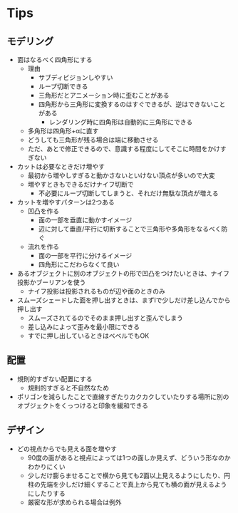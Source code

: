 # Tips

## モデリング

- 面はなるべく四角形にする
    - 理由
        - サブディビジョンしやすい
        - ループ切断できる
        - 三角形だとアニメーション時に歪むことがある
        - 四角形から三角形に変換するのはすぐできるが、逆はできないことがある
            - レンダリング時に四角形は自動的に三角形にできる
    - 多角形は四角形+αに直す
    - どうしても三角形が残る場合は端に移動させる
    - ただ、あとで修正できるので、意識する程度にしてそこに時間をかけすぎない
- カットは必要なときだけ増やす
    - 最初から増やしすぎると動かさないといけない頂点が多いので大変
    - 増やすときもできるだけナイフ切断で
        - 不必要にループ切断してしまうと、それだけ無駄な頂点が増える
- カットを増やすパターンは2つある
    - 凹凸を作る
        - 面の一部を垂直に動かすイメージ
        - 辺に対して垂直/平行に切断することで三角形や多角形をなるべく防ぐ
    - 流れを作る
        - 面の一部を平行に分けるイメージ
        - 四角形にこだわらなくて良い
- あるオブジェクトに別のオブジェクトの形で凹凸をつけたいときは、ナイフ投影かブーリアンを使う
    - ナイフ投影は投影されるものが辺や面のときのみ
- スムーズシェードした面を押し出すときは、まずIで少しだけ差し込んでから押し出す
    - スムーズされてるのでそのまま押し出すと歪んでしまう
    - 差し込みによって歪みを最小限にできる
    - すでに押し出しているときはベベルでもOK


## 配置

- 規則的すぎない配置にする
    - 規則的すぎると不自然なため
- ポリゴンを減らしたことで直線すぎたりカクカクしていたりする場所に別のオブジェクトをくっつけると印象を緩和できる


## デザイン

- どの視点からでも見える面を増やす
    - 90度の面があると視点によっては1つの面しか見えず、どういう形なのかわかりにくい
    - 少しだけ膨らませることで横から見ても2面以上見えるようにしたり、円柱の先端を少しだけ細くすることで真上から見ても横の面が見えるようにしたりする
    - 厳密な形が求められる場合は例外
